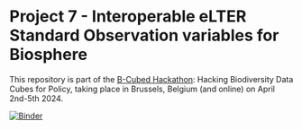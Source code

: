 # Project 7 - Interoperable eLTER Standard Observation variables for Biosphere
This repository is part of the [B-Cubed Hackathon](https://b-cubed.eu/b-cubed-hackathon): Hacking Biodiversity Data Cubes for Policy, taking place in Brussels, Belgium (and online) on April 2nd-5th 2024.


[![Binder](https://mybinder.org/badge_logo.svg)](https://mybinder.org/v2/gh/b-cubed-eu/hackathon-project-7/HEAD)
